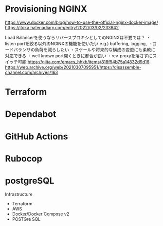 
# Provisioning NGINX
https://www.docker.com/blog/how-to-use-the-official-nginx-docker-image/
https://itoka.hatenadiary.com/entry/2022/03/02/233642

Load Balancerを使うならリバースプロキシとしてのNGINXは不要では？
・listen portを絞る以外のNGINXの機能を使いたい
  e.g.) buffering, logging,
・ロードバランサの負荷を減らしたい
・スケールや将来的な構成の変更にも柔軟に対応できる
・well known port開くときに都合が良い
・rev-proxyを落さずにスイッチ可能
https://qiita.com/emacs_hhkb/items/818f54b75a14832d9d16
https://web.archive.org/web/20210307095951/https://disassemble-channel.com/archives/163

# Terraform

# Dependabot

# GitHub Actions

# Rubocop

# postgreSQL


Infrastructure
- Terraform
- AWS
- Docker/Docker Compose v2
- POSTGre SQL

